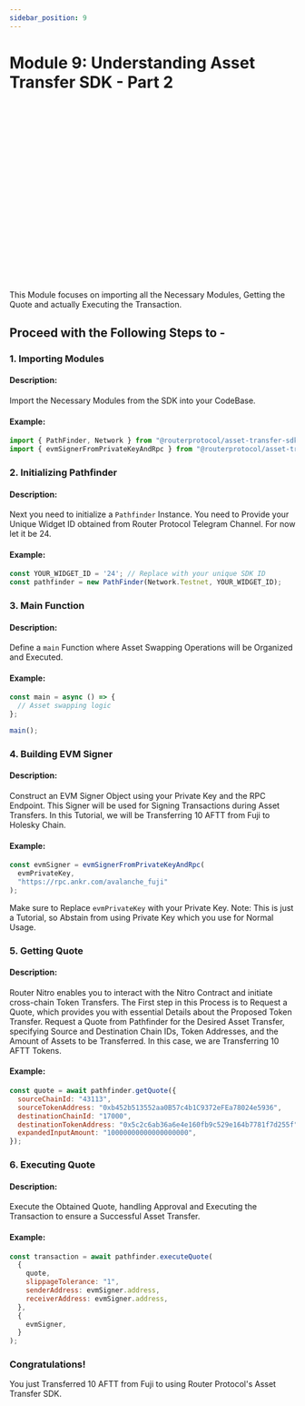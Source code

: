 ```yaml
---
sidebar_position: 9
---
```


# Module 9: Understanding Asset Transfer SDK - Part 2

<iframe width="560" height="315" src="https://www.youtube.com/embed/_bvJWZjqreU" frameborder="0" allow="accelerometer; autoplay; encrypted-media; gyroscope; picture-in-picture" allowfullscreen></iframe>

This Module focuses on importing all the Necessary Modules, Getting the Quote and actually Executing the Transaction.

## Proceed with the Following Steps to -

### 1. Importing Modules

#### Description:

Import the Necessary Modules from the SDK into your CodeBase.

#### Example:

```javascript
import { PathFinder, Network } from "@routerprotocol/asset-transfer-sdk-ts";
import { evmSignerFromPrivateKeyAndRpc } from "@routerprotocol/asset-transfer-sdk-ts/pathfinder/ChainClient/EvmChainClient";
```

### 2. Initializing Pathfinder

#### Description:

Next you need to initialize a `Pathfinder` Instance. You need to Provide your Unique Widget ID obtained from Router Protocol Telegram Channel. For now let it be 24.

#### Example:

```javascript
const YOUR_WIDGET_ID = '24'; // Replace with your unique SDK ID
const pathfinder = new PathFinder(Network.Testnet, YOUR_WIDGET_ID);
```

### 3. Main Function

#### Description:

Define a <code>main</code> Function where Asset Swapping Operations will be Organized and Executed.

#### Example:

```javascript
const main = async () => {
  // Asset swapping logic
};

main();
```

### 4. Building EVM Signer

#### Description:

Construct an EVM Signer Object using your Private Key and the RPC Endpoint. This Signer will be used for Signing Transactions during Asset Transfers. In this Tutorial, we will be Transferring 10 AFTT from Fuji to Holesky Chain.

#### Example:

```javascript
const evmSigner = evmSignerFromPrivateKeyAndRpc(
  evmPrivateKey,
  "https://rpc.ankr.com/avalanche_fuji"
);
```

Make sure to Replace `evmPrivateKey` with your Private Key.
Note: This is just a Tutorial, so Abstain from using Private Key which you use for Normal Usage.

### 5. Getting Quote

#### Description:

Router Nitro enables you to interact with the Nitro Contract and initiate cross-chain Token Transfers. The First step in this Process is to Request a Quote, which provides you with essential Details about the Proposed Token Transfer.
Request a Quote from Pathfinder for the Desired Asset Transfer, specifying Source and Destination Chain IDs, Token Addresses, and the Amount of Assets to be Transferred. In this case, we are Transferring 10 AFTT Tokens.

#### Example:

```javascript
const quote = await pathfinder.getQuote({
  sourceChainId: "43113",
  sourceTokenAddress: "0xb452b513552aa0B57c4b1C9372eFEa78024e5936",
  destinationChainId: "17000",
  destinationTokenAddress: "0x5c2c6ab36a6e4e160fb9c529e164b7781f7d255f",
  expandedInputAmount: "10000000000000000000",
});
```

### 6. Executing Quote

#### Description:

Execute the Obtained Quote, handling Approval and Executing the Transaction to ensure a Successful Asset Transfer.

#### Example:

```javascript
const transaction = await pathfinder.executeQuote(
  {
    quote,
    slippageTolerance: "1",
    senderAddress: evmSigner.address,
    receiverAddress: evmSigner.address,
  },
  {
    evmSigner,
  }
);
```

### Congratulations!

You just Transferred 10 AFTT from Fuji to using Router Protocol's Asset Transfer SDK.
